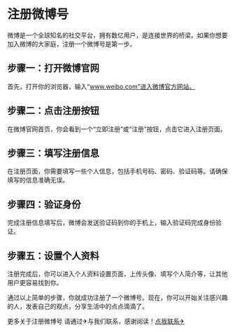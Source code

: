 # 注册微博号

微博是一个全球知名的社交平台，拥有数亿用户，是连接世界的桥梁。如果你想要加入微博的大家庭，注册一个微博号是第一步。

## 步骤一：打开微博官网

首先，打开你的浏览器，输入“www.weibo.com”进入微博官方网站。

## 步骤二：点击注册按钮

在微博官网首页，你会看到一个“立即注册”或“注册”按钮，点击它进入注册页面。

## 步骤三：填写注册信息

在注册页面，你需要填写一些个人信息，包括手机号码、密码、验证码等。请确保填写的信息准确无误。

## 步骤四：验证身份

完成注册信息填写后，微博会发送验证码到你的手机上，输入验证码完成身份验证。

## 步骤五：设置个人资料

注册完成后，你可以进入个人资料设置页面，上传头像、填写个人简介等，让其他用户更容易找到你。

通过以上简单的步骤，你就成功注册了一个微博号。现在，你可以开始关注感兴趣的人，发表自己的观点，分享生活中的点点滴滴了。

更多关于注册微博号 请通过✈与我们联系，感谢阅读！[点我联系✈](https://cn.k02.cc)
